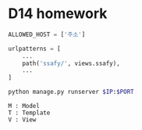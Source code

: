 # D14 homework

```python
ALLOWED_HOST = ['주소']
```

```python
urlpatterns = [
    ...
	path('ssafy/', views.ssafy),
    ...
]
```

```bash
python manage.py runserver $IP:$PORT
```

```
M : Model
T : Template
V : View
```









